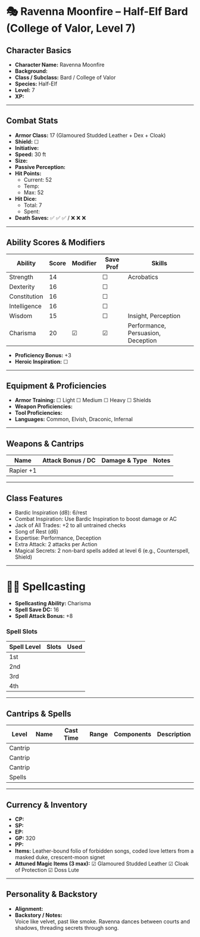 # 🎭 Ravenna Moonfire – Half-Elf Bard (College of Valor, Level 7)

## Character Basics
- **Character Name:** Ravenna Moonfire
- **Background:** 
- **Class / Subclass:** Bard / College of Valor
- **Species:** Half-Elf
- **Level:** 7
- **XP:** 

---

## Combat Stats
- **Armor Class:** 17 (Glamoured Studded Leather + Dex + Cloak)
- **Shield:** ☐  
- **Initiative:** 
- **Speed:** 30 ft
- **Size:** 
- **Passive Perception:** 
- **Hit Points:**  
  - Current: 52  
  - Temp:   
  - Max: 52  
- **Hit Dice:**  
  - Total: 7  
  - Spent:   
- **Death Saves:** ✅ ✅ ✅ / ❌ ❌ ❌

---

## Ability Scores & Modifiers

| Ability      | Score | Modifier | Save Prof | Skills                                                   |
|--------------|-------|----------|-----------|-----------------------------------------------------------|
| Strength     | 14    |          | ☐         | Acrobatics                                                |
| Dexterity    | 16    |          | ☐         |                                                          |
| Constitution | 16    |          | ☐         |                                                          |
| Intelligence | 16    |          | ☐         |                                                          |
| Wisdom       | 15    |          | ☐         | Insight, Perception                                      |
| Charisma     | 20    | ☑        | ☑         | Performance, Persuasion, Deception                       |

- **Proficiency Bonus:** +3  
- **Heroic Inspiration:** ☐  

---

## Equipment & Proficiencies
- **Armor Training:** ☐ Light ☐ Medium ☐ Heavy ☐ Shields  
- **Weapon Proficiencies:**  
- **Tool Proficiencies:**  
- **Languages:** Common, Elvish, Draconic, Infernal

---

## Weapons & Cantrips

| Name       | Attack Bonus / DC | Damage & Type | Notes            |
|------------|-------------------|----------------|------------------|
| Rapier +1  |                   |                |                  |

---

## Class Features

- Bardic Inspiration (d8): 6/rest  
- Combat Inspiration: Use Bardic Inspiration to boost damage or AC  
- Jack of All Trades: +2 to all untrained checks  
- Song of Rest (d6)  
- Expertise: Performance, Deception  
- Extra Attack: 2 attacks per Action  
- Magical Secrets: 2 non-bard spells added at level 6 (e.g., Counterspell, Shield)

---

# 🧙‍♀️ Spellcasting

- **Spellcasting Ability:** Charisma  
- **Spell Save DC:** 16  
- **Spell Attack Bonus:** +8  

### Spell Slots

| Spell Level | Slots | Used |
|-------------|--------|------|
| 1st         |        |      |
| 2nd         |        |      |
| 3rd         |        |      |
| 4th         |        |      |

---

## Cantrips & Spells

| Level | Name | Cast Time | Range | Components | Description |
|-------|------|-----------|--------|------------|-------------|
| Cantrip |     |           |        |            |             |
| Cantrip |     |           |        |            |             |
| Cantrip |     |           |        |            |             |
| Spells  |     |           |        |            |             |

---

## Currency & Inventory
- **CP:**  
- **SP:**  
- **EP:**  
- **GP:** 320  
- **PP:**  
- **Items:** Leather-bound folio of forbidden songs, coded love letters from a masked duke, crescent-moon signet  
- **Attuned Magic Items (3 max):** ☑ Glamoured Studded Leather ☑ Cloak of Protection ☑ Doss Lute  

---

## Personality & Backstory
- **Alignment:**  
- **Backstory / Notes:**  
  Voice like velvet, past like smoke. Ravenna dances between courts and shadows, threading secrets through song.
